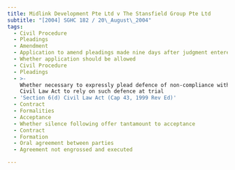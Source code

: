 ```yaml
---
title: Midlink Development Pte Ltd v The Stansfield Group Pte Ltd
subtitle: "[2004] SGHC 182 / 20\_August\_2004"
tags:
  - Civil Procedure
  - Pleadings
  - Amendment
  - Application to amend pleadings made nine days after judgment entered
  - Whether application should be allowed
  - Civil Procedure
  - Pleadings
  - >-
    Whether necessary to expressly plead defence of non-compliance with s 6(d)
    Civil Law Act to rely on such defence at trial
  - 'Section 6(d) Civil Law Act (Cap 43, 1999 Rev Ed)'
  - Contract
  - Formalities
  - Acceptance
  - Whether silence following offer tantamount to acceptance
  - Contract
  - Formation
  - Oral agreement between parties
  - Agreement not engrossed and executed

---
```


